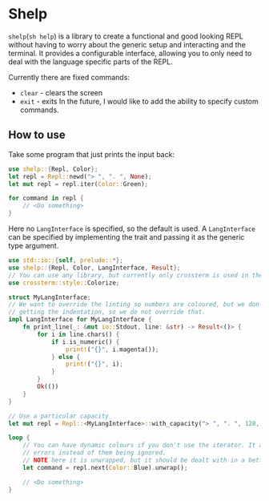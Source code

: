 # Shelp

`shelp`(`sh help`) is a library to create a functional and good looking REPL without having to worry about
the generic setup and interacting and the terminal. It provides a configurable interface,
allowing you to only need to deal with the language specific parts of the REPL.

Currently there are fixed commands:
- `clear` - clears the screen
- `exit`  - exits
In the future, I would like to add the ability to specify custom commands.

## How to use

Take some program that just prints the input back:
```rust
use shelp::{Repl, Color};
let repl = Repl::newd("> ", ". ", None);
let mut repl = repl.iter(Color::Green);

for command in repl {
    // <Do something>
}
```
Here no `LangInterface` is specified, so the default is used.
A `LangInterface` can be specified by implementing the trait and passing it as the generic
type argument.

```rust
use std::io::{self, prelude::*};
use shelp::{Repl, Color, LangInterface, Result};
// You can use any library, but currently only crossterm is used in the library for terminal.
use crossterm::style::Colorize;

struct MyLangInterface;
// We want to override the linting so numbers are coloured, but we don't have a specific way of
// getting the indentation, so we do not override that.
impl LangInterface for MyLangInterface {
    fn print_line(_: &mut io::Stdout, line: &str) -> Result<()> {
        for i in line.chars() {
            if i.is_numeric() {
                print!("{}", i.magenta());
            } else {
                print!("{}", i);
            }
        }
        Ok(())
    }
}

// Use a particular capacity
let mut repl = Repl::<MyLangInterface>::with_capacity("> ", ". ", 128, None);

loop {
    // You can have dynamic colours if you don't use the iterator. It also allows you to use the
    // errors instead of them being ignored.
    // NOTE here it is unwrapped, but it should be dealt with in a better way.
    let command = repl.next(Color::Blue).unwrap();

    // <Do something>
}
```
